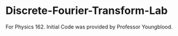 # Discrete-Fourier-Transform-Lab
For Physics 162. Initial Code was provided by Professor Youngblood.
